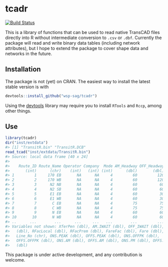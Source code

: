 <!-- README.md is generated from README.Rmd. Please edit that file -->
tcadr
=====

[![Build Status](https://travis-ci.org/pbsag/tcadr.svg?branch=master)](https://travis-ci.org/pbsag/tcadr)

This is a library of functions that can be used to read native TransCAD files
directly into R without intermediate conversion to `.csv` or `.dbf`. Currently
the package will read and write binary data tables (including network
attributes), but I hope to extend the package to cover shape data and networks
in the future.

Installation
------------

The package is not (yet) on CRAN. The easiest way to install the latest stable
version is with

``` r
devtools::install_github("wsp-sag/tcadr")
```

Using the [devtools](https://github.com/hadley/devtools) library may require you
to install `RTools` and `Rccp`, among other things.

Use
---

``` r
library(tcadr)
dir("inst/extdata")
#> [1] "TransitR.bin" "TransitR.DCB"
read_tcad("inst/extdata/TransitR.bin")
#> Source: local data frame [40 x 24]
#> 
#>    Route_ID Route_Name Operator Company  Mode AM_Headway OFF_Headway
#>       (int)      (chr)    (int)   (int) (int)      (dbl)       (dbl)
#> 1         1     170 EB       NA      NA     4         60         120
#> 2         2     170 WB       NA      NA     4         60         120
#> 3         3      N2 NB       NA      NA     4         60          60
#> 4         4      N2 SB       NA      NA     4         60          60
#> 5         5      E1 EB       NA      NA     4         60          30
#> 6         6      E1 WB       NA      NA     4         60          30
#> 7         7       C EB       NA      NA     4         75          75
#> 8         8       C WB       NA      NA     4         75          75
#> 9         9       N EB       NA      NA     4         60          60
#> 10       10       N WB       NA      NA     4         60          60
#> ..      ...        ...      ...     ...   ...        ...         ...
#> Variables not shown: XferPen (dbl), AM.IWAIT (dbl), OFF_IWAIT (dbl), Time
#>   (dbl), RFacLocal (dbl), RFacPrem (dbl), FareFac (dbl), Fare (dbl),
#>   Line_No (chr), ONS.PEAK (dbl), OFFS.PEAK (dbl), ONS.OFFPK (dbl),
#>   OFFS.OFFPK (dbl), ONS.AM (dbl), OFFS.AM (dbl), ONS.PM (dbl), OFFS.PM
#>   (dbl)
```

This package is under active development, and any contribution is welcome.
